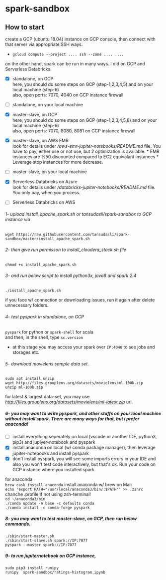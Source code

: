 # spark-sandbox

## How to start
create a GCP (ubuntu 18.04) instance on GCP console, then connect with that server via appropriate SSH ways.
* `gcloud compute --project .... ssh --zone .... ....`

on the other hand, spark can be run in many ways. I did on GCP and Serverless Databricks.
- [x] standalone, on GCP<br> 
      here, you should do some steps on GCP (step-1,2,3,4,5) and on your local machine (step-6)<br> 
      also, open ports: 7070, 4040 on GCP instance firewall
- [ ] standalone, on your local machine
- [x] master-slave, on GCP<br> 
    here, you should do some steps on GCP (step-1,2,3,4,5,8) and on your local machine (step-6)<br> 
    also, open ports: 7070, 8080, 8081 on GCP instance firewall
- [x] master-slave, on AWS EMR<br> 
    look for details under */aws-emr-jupiter-notebooks/README.md* file. You have to pay, either use or not use, but 2 optimization is available.
       * EMR instances are %50 discounted compared to EC2 equivalant instances 
       * Leverage stop instances for more decrease.
- [ ] master-slave, on your local machine
- [x] Serverless Databricks on Azure<br> 
     look for details under */databricks-jupiter-notebooks/README.md* file. You only pay, when you process.
- [ ] Serverless Databricks on AWS


###### 1- upload *install_apache_spark.sh* or *tansudasli/spark-sandbox* to GCP instance via
 `wget https://raw.githubusercontent.com/tansudasli/spark-sandbox/master/install_apache_spark.sh`

###### 2- then give run permisson to install_cloudera_stack.sh file
 `chmod +x install_apache_spark.sh` 

###### 3- and run below script to install python3x, java8 and spark 2.4
 `./install_apache_spark.sh` 

if you face w/ connection or downloading issues, run it again after delete unnecessary folders.

###### 4- test pyspark in *standalone, on GCP*
`pyspark` for python or `spark-shell` for scala<br>
and then, in the shell, type `sc.version`

* at this stage you may access your spark over `IP:4040` to see jobs and storages etc.


###### 5- download movielens sample data set.
 `sudo apt install unzip`<br>
 `wget http://files.grouplens.org/datasets/movielens/ml-100k.zip`<br>
 `unzip ml-100k.zip`

for latest & largest data-set, you may use *http://files.grouplens.org/datasets/movielens/ml-latest.zip* url. 

##### 6- you may want to write pyspark, and other staffs on your local machine without install spark. There are many ways for that, but i prefer anaconda! 
- [ ] install everything seperately on local (vscode or another IDE, python3, pip3) and jupiyer-notebook and pyspark
- [x] install anaconda on local (w/ conda package manager), then leverage jupiter-notebooks and install pyspark
- [x] don't install pyspark, you will see some imports errors in your IDE and also you won't test code interactively, but that's ok. Run your code on GCP instance where you installed spark.

for anaconda<br>
 `brew cask install anaconda` install anaconda w/ brew on Mac<br>
 `echo 'export PATH="/usr/local/anaconda3/bin/:$PATH"' >> .zshrc` chanche .profile if not using zsh-terminal!<br>
 `cd ~/anaconda3/bin` <br>
 `./conda update -n base -c defaults conda`<br>
 `./conda install -c conda-forge pyspark`<br>

##### 8- you may want to test *master-slave, on GCP*, then run below commands.
  `./sbin/start-master.sh`<br> 
  `./sbin/start-slave.sh spark://IP:7077`<br> 
  `pyspark --master spark://IP:7077`

##### 9- to run jupiternotebook on GCP instance,
 `sudo pip3 install runipy`<br>
 `runipy  spark-sandbox/ratings-histogram.ipynb`

